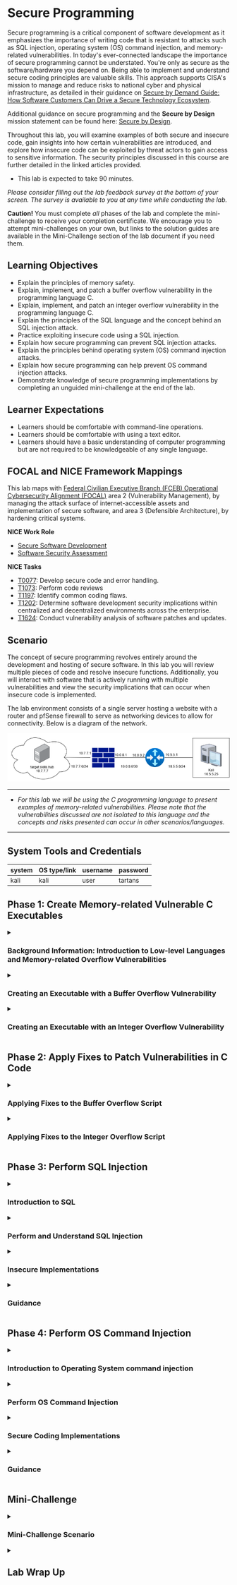 # Secure Programming

Secure programming is a critical component of software development as it emphasizes the importance of writing code that is resistant to attacks such as SQL injection, operating system (OS) command injection, and memory-related vulnerabilities. In today's ever-connected landscape the importance of secure programming cannot be understated. You're only as secure as the software/hardware you depend on. Being able to implement and understand secure coding principles are valuable skills. This approach supports CISA's mission to manage and reduce risks to national cyber and physical infrastructure, as detailed in their guidance on <a href="https://www.cisa.gov/resources-tools/resources/secure-demand-guide" target="_blank">Secure by Demand Guide: How Software Customers Can Drive a Secure Technology Ecosystem</a>.

Additional guidance on secure programming and the **Secure by Design** mission statement can be found here: <a href="https://www.cisa.gov/securebydesign" target="_blank">Secure by Design</a>.

Throughout this lab, you will examine examples of both secure and insecure code, gain insights into how certain vulnerabilities are introduced, and explore how insecure code can be exploited by threat actors to gain access to sensitive information. The security principles discussed in this course are further detailed in the linked articles provided.

- This lab is expected to take 90 minutes.

*Please consider filling out the lab feedback survey at the bottom of your screen. The survey is available to you at any time while conducting the lab.*

**Caution!** You must complete _all_ phases of the lab and complete the mini-challenge to receive your completion certificate. We encourage you to attempt mini-challenges on your own, but links to the solution guides are available in the Mini-Challenge section of the lab document if you need them.

## Learning Objectives

- Explain the principles of memory safety.
- Explain, implement, and patch a buffer overflow vulnerability in the programming language C.
- Explain, implement, and patch an integer overflow vulnerability in the programming language C.
- Explain the principles of the SQL language and the concept behind an SQL injection attack.
- Practice exploiting insecure code using a SQL injection.
- Explain how secure programming can prevent SQL injection attacks.
- Explain the principles behind operating system (OS) command injection attacks.
- Explain how secure programming can help prevent OS command injection attacks.
- Demonstrate knowledge of secure programming implementations by completing an unguided mini-challenge at the end of the lab.

## Learner Expectations

- Learners should be comfortable with command-line operations.
- Learners should be comfortable with using a text editor.
- Learners should have a basic understanding of computer programming but are not required to be knowledgeable of any single language.

## FOCAL and NICE Framework Mappings

This lab maps with <a href="https://www.cisa.gov/resources-tools/resources/federal-civilian-executive-branch-fceb-operational-cybersecurity-alignment-focal-plan" target="_blank">Federal Civilian Executive Branch (FCEB) Operational Cybersecurity Alignment (FOCAL)</a> area 2 (Vulnerability Management), by managing the attack surface of internet-accessible assets and implementation of secure software, and area 3 (Defensible Architecture), by hardening critical systems.

**NICE Work Role**

- <a href="https://niccs.cisa.gov/workforce-development/nice-framework" target="_blank">Secure Software Development</a>
- <a href="https://niccs.cisa.gov/workforce-development/nice-framework" target="_blank">Software Security Assessment</a>

**NICE Tasks**

- <a href="https://niccs.cisa.gov/workforce-development/nice-framework" target="_blank">T0077</a>: Develop secure code and error handling.
- <a href="https://niccs.cisa.gov/workforce-development/nice-framework" target="_blank">T1073</a>: Perform code reviews
- <a href="https://niccs.cisa.gov/workforce-development/nice-framework" target="_blank">T1197</a>: Identify common coding flaws.
- <a href="https://niccs.cisa.gov/workforce-development/nice-framework" target="_blank">T1202</a>: Determine software development security implications within centralized and decentralized environments across the enterprise.
- <a href="https://niccs.cisa.gov/workforce-development/nice-framework" target="_blank">T1624</a>: Conduct vulnerability analysis of software patches and updates.

<!-- cut -->

## Scenario

The concept of secure programming revolves entirely around the development and hosting of secure software. In this lab you will review multiple pieces of code and resolve insecure functions. Additionally, you will interact with software that is actively running with multiple vulnerabilities and view the security implications that can occur when insecure code is implemented.

The lab environment consists of a single server hosting a website with a router and pfSense firewall to serve as networking devices to allow for connectivity. Below is a diagram of the network.

![Secure Programming lab network diagram](./img/networkdiagram.png)

---

- _For this lab we will be using the C programming language to present examples of memory-related vulnerabilities. Please note that the vulnerabilities discussed are not isolated to this language and the concepts and risks presented can occur in other scenarios/languages._</div>

---

## System Tools and Credentials

| system | OS type/link |  username | password |
|--------|---------|-----------|----------|
| kali | kali | user | tartans|


## Phase 1: Create Memory-related Vulnerable C Executables


<details>
<summary>
<h3>Background Information: Introduction to Low-level Languages and Memory-related Overflow Vulnerabilities</h3>
</summary>
<p>

The next few sections will explain the core concepts of programming and the types of memory-related vulnerabilities before beginning the hands-on portion of the lab. You may skip these sections if you are already familiar with low-level programming languages and overflow-type vulnerabilities. The average read time for these sections is 10 minutes or less.

| &#128270; INFORMATION |
|---|

A low-level programming language is a type of programming language that provides `minimal abstraction` from a computer's hardware/architecture. This means that the code is written in a way that is not easily understood when read. This is because the syntax of the language is written in a way that closely resembles assembly or machine code. Commands or functions in low-level languages are structurally similar to the processor's instructions, which helps provide efficient processing. Because of this, some languages offer the ability to control and/or manipulate the underlying computer's hardware and resources during execution.

A key difference between low-level and high-level languages is their innate ability to manage machine memory during execution. Due to how low-level language code is processed and executed, it makes the developer responsible for memory management. This is a major contributing factor to how memory vulnerabilities are created and present in modern-day technologies.

The low-level programming language we will be using is the language of C. It was created in 1972 to support the development of operating systems and embedded systems. Despite it being created over 40 years ago, C is still widely used by developers as it has a rich ecosystem of operators and functions.

Because developers oversee managing an application's memory during execution, memory allocation can be optimized and precise. This also introduces the possibility of "bad code" that mismanages memory and creates vulnerabilities in software.

The two memory-related vulnerabilities covered in this lab are:

1. Buffer Overflow
2. Integer Overflow

<h4>Buffer Overflow Basics</h4>

| &#128270; INFORMATION |
|---|

A buffer overflow vulnerability takes advantage of how a program's buffer allocation is handled during execution to generate unexpected behavior.

In C, the buffer can be expressed as a continuous block of temporary storage for data that is processed by the program or script. During execution, various data types can be put into the buffer for temporary storage before being moved elsewhere.

In most programming languages, you will declare and use variables. Variables can hold a vast array of datatypes including, but not limited to, integers, strings, and lists.

To help explain it, here is a modern-day analogy:

Think of a buffer like a cup and data as water. The cup can hold water, but if you try to pour more water into the cup than it can hold, the water will overflow and spill onto the table. In C, when data "spills" out of a buffer, it can overwrite other important data in memory. 

Often the data that's being written is a variable used in the program and stored in the buffer. When variables are declared in C, they are usually declared with a value that declares its intended size and therefore how much data it should store in the buffer.

For example, the code `char name[10];` would create a variable named `name` with a `string` data type with an allocated size of 10 characters as indicated by the `[10]`. 

If you were to enter a string for the name variable that is greater than 10 characters, without any checks or protections in place, this would cause a buffer overflow due to the program trying to store more data than was allocated when initialized.

We mentioned briefly before that the buffer is a continuous block of data and it stores data during execution. Because of this, when a variable attempts to store more data than it is allocated, the data overflows and is attempted to be stored in the variable/location next to the one it was originally allocated. This is how a buffer overflow is performed.  

The structure of the buffer is unknown to attackers, and so the outcome of a successful buffer overflow attack cannot always be predicted. For example, say the location next to the one being attacked stores a return address and it is overwritten by a buffer overflow. This would cause the program to crash. 

When a buffer overflow occurs, there are a few possible outcomes:

1. A program crash
2. An unexpected behavior
3. A vulnerability that provides a method for exploitation and exposes sensitive data 

The very first Internet distributed malware, the <a href="https://en.wikipedia.org/wiki/Morris_worm" target="_blank">Morris Worm</a>, utilized a buffer overflow vulnerability. Other Common Vulnerabilities and Exposures (CVEs) involving buffer overflows can be viewed <a href="https://www.cve.org/CVERecord/SearchResults?query=buffer+overflow" target="_blank">here</a> and an advisory on buffer overflow attacks can be found <a href="https://www.cisa.gov/resources-tools/resources/secure-design-alert-eliminating-buffer-overflow-vulnerabilities" target="_blank">here</a>.


<h4>Integer Overflow</h4>

| &#128270; INFORMATION |
|---|

Integer overflow vulnerabilities are similar to buffer overflows but are implemented and possible for different reasons. 

When variables are initialized they are also declared with a specific data type, telling the program what type of data to store. Because of C's ability to allow for granular control of data, there are different datatypes that can be leveraged based on the size and type of data being stored. If a developer is trying to be memory-efficient, they would want to use the lowest sized data-type possible for any given scenario and reduce the overall amount of data being processed.

To help elaborate, if you had a program that acted as a calculator and another that acted as a clock, you wouldn’t want to use the same datatypes to store each type of data. A calculator could create an infinite set of small and large numbers, both positive and negative. A digital clock has a finite set of possible time values of maximum known sizes. Even if the current time was stored and calculated as seconds, the maximum size number the clock would need to be able to store is 86,400 for any given day.

So what happens when the value assigned to an integer-based variable surpasses or is outside the available range that is tied to that variable's datatype? That's when an integer overflow occurs.

For example, the code `int value = 10;` would create a variable named `value` with an `int` (integer) data type. An `int` indicates that the variable will be holding a whole number, with the numerical value of `10` being assigned to it. The default `int` datatype has a minimum and maximum value that can be assigned to it, ranging from `-2,147,483,648` to `2,147,483,647`, which corresponds to 2<sup>32</sup> bits in size. 

Let's say we attempt to assign the value `2,147,483,648` to that `int` datatype. Instead of throwing an error, the value will loop around to the opposite end of its range. In this example, if we were to print the value of the variable `value`, it would present the value `-2,147,483,648`.

This is the basis of an integer overflow, and it can produce issues similar to those generated from a buffer overflow. An example of a recent critical vulnerability due to integer overflows can be viewed <a href="https://www.cve.org/CVERecord?id=CVE-2024-8932" target="_blank">here</a>

These are only some of the vulnerabilities that can be present when creating programs, and many exploits have been known to originate from these simple concepts. Whenever creating code, the developer must always be conscientious of how others might try to take advantage of their programs and implement security measures to protect against such attempts.

</p>
</details>


<details>
<summary>
<h3>Creating an Executable with a Buffer Overflow Vulnerability</h3>
</summary>
<p>

1. Open the `kali` system console and login with the username `user` and the password `tartans`. Once logged in, double-click the Firefox icon from the Desktop.

2. (**kali**, **Firefox**) In Firefox, browse to the URL `https://skills.hub`. NOTE: If you see the page stating that the server is starting up, please a wait a minute or two for the site to initialize and refresh the page. 

3. (**kali**, **Firefox**) Once the page has loaded you should see a welcome page. In the navigation bar at the top, you will see a tab labeled `Hosted Files`. Click on it. You will find the files `buffer_overflow.c` and `integer_overflow.c` available for download. Click and download both. 

![Skills Hub Hosted Files](./img/s04-image1.png)

4. (**kali**) Minimize Firefox and open the Terminal by double-clicking the Terminal-Emulator icon from the Desktop.

5. (**kali**, **Terminal**) We will now move the downloaded files to the Desktop and then move to the Desktop directory. This can be done by running the following commands:

```bash 
mv /home/user/Downloads/*.c /home/user/Desktop/ 
```

The lab directions will use the text editor `VS Code`, or Visual Studio Code, to edit the C files. VS Code assists by highlighting potential errors and automation to make writing code easier. However, you are welcome to use any other editor currently available in the environment. 

6. (**kali**) Open VS Code by double-clicking the Visual Studio Code icon from the Desktop.

![VS Code screen](./img/s04-image2.png)

7. (**kali**, **VS Code**) We will be opening the directory `Desktop` in VS Code as that is where the files we will be editing will be located. You can do this by clicking on the `Open Folder` link currently showing on the open page, selecting the Desktop, and clicking `Select`. You could also click on the `File` tab in the taskbar at the top, and then select `Desktop`.

![Open Folder Desktop](./img/s04-image3.png)

*Note: If prompted whether or not to trust the authors of the files, choose `Yes, I trust the authors`*

8. (**kali**, **VS Code**) You should see the two downloaded files will now be present in the box located on the left of VS Code. Click on the file `buffer_overflow.c`.

![buffer_overflow.c - Desktop - VS Code](./img/s04-image4.png)

*Note that the directory structure is visible in the pane on the left, while the specific file being viewed is visible on the right. You can switch between files using the Explorer pane and each file viewed will receive its own tab on the right.*

You will be writing code to complete, compile, and execute this program file. The goal of the program is to prompt the user to enter the password for the user `Admin`. When entered, the program will check if the password entered matches the correct password that is stored. Its response will change depending on that comparison. You can enter each line/section as you go or copy the entire code block provided after step 13.

9.  (**kali**, **VS Code**, **buffer_overflow.c** ) On line 5 where the variable `password` is declared, insert the number 10 into the empty brackets. This will initialize the variable so that its size is allocated to store 10 characters. 
    
```c
char password[10]; 
```

10. (**kali**, **VS Code**, **buffer_overflow.c** ) On line 6 where the variable `correct_password` is declared, we will be writing the string to be stored as the correct password. Enter the string `password` where the empty quotes are(`""`).

```c
char correct_password[] = "password";
```

11.  (**kali**, **VS Code**, **buffer_overflow.c** ) On line 9 we will insert a print statement that will output a string to the user prompting them to enter the password for the user `Admin`.
 
```c
printf("Enter Admin password: ");
```

*Note that the line above should be indented once to line up with the text above it. VS Code may try to be helpful here by adding the closing double quotation mark and parenthesis, saving you a few keystrokes and ensuring you don't forget to add them.

12.  (**kali**, **VS Code**, **buffer_overflow.c** ) On line 10 we will insert a function that when executed will wait for the user to enter data. This will capture the input the user enters as the password and assign it to the variable `password`.

```c
scanf("%s", password);
```

*Note: Add an additional empty line below to separate this line from the line beginning with `if (strcmp`*

On line 12, there is an `if` statement that is being used to compare the values of the variables `password` and `correct_password`. If the user entered the correct matching password, it would execute the code assigning the value of `1` to the variable `is_authenticated`. If they do not match then it continues executing the script while ignoring that code block.

13.   (**kali**, **VS Code**, **buffer_overflow.c** ) on line 16, we will create an if-else statement that will check the value of the variable `is_authenticated`, which means that it is checking if the user entered the correct password or not. It will check the value of `is_authenticated` and if it has the value `0`, meaning authentication failed, it will print the response `Access denied`. If the value of `is_authenticated` is anything other than `0`, implying (but not guaranteeing) `1`, it will print the response `Access granted`. 

*Note that VS Code will again try to be helpful and allow you to autofill the variable name `is_authenticated` based on its previous use. It will also attempt to automatically indent where indentation is expected.*

```c
if (is_authenticated) {
    printf("Access granted!\n");
} else {
    printf("Access denied.\n");
}
```


When completed, your script should match what is shown below:

```c
#include <stdio.h>
#include <string.h>

int main() {
    char password[10];
    char correct_password[] = "password";
    int is_authenticated = 0;

    printf("Enter Admin password: ");
    scanf("%s", password);

    if (strcmp(correct_password,password) == 0) {
        is_authenticated = 1;
    }

    if (is_authenticated) {
        printf("Access granted!\n");
    } else {
        printf("Access denied.\n");
    }

    return 0;
}
```

14.  (**kali**, **VS Code**, **buffer_overflow.c** ) Click `File` from the top menu bar, then click `Save` to save your changes. 

15.  (**kali**, **Terminal** ) Back in the open Terminal, you should still be located in the `Desktop` directory. Next you will compile the C program into an executable file with the name `buffer_vuln`. This can be done with the following bash command:

```bash
gcc -o buffer_vuln buffer_overflow.c
```

| &#128270; INFORMATION |
|---|
|_The gcc (GNU Compiler Collection) tool compiles .c files by transforming the written C code into machine code. This process includes multiple stages, including preprocessing, compilation, assembly, and linking, which ultimately ends with the production of an executable file that can be run on the target system. This process allows programmers to convert source code into a format that the computer's hardware can understand and execute._</div>_ |

If your code has any errors that prevent it from being compiled, the output will point you to the issue and line of the error.

![Output of previous command](./img/s04-image5.png)

On the Desktop, you should now see the file `buffer_vuln`.

![buffer_vuln Desktop icon](./img/s04-image6.png)

16.   (**kali**, **Terminal** ) We will now run the new executable to see how it behaves. Run the executable with the command: 

```bash
./buffer_vuln
```

17.  (**kali**, **Terminal** ) You should see a prompt asking you to enter a password for the user `Admin`, which matches what we wrote into the program. Enter the password `testing`. You should get a response that it failed, which is correct behavior. Re-run the executable and this time enter the correct password, `password`. You should see that it succeeds, which again is correct behavior. 

![Enter Admin Password](./img/s04-image7.png)

Now we'll run it again, but this time with the intention of trying to perform a Buffer Overflow to see how it responds. 

18.  (**kali**, **Terminal** ) Run the executable and when prompted, enter the string: `aaaaaaaaaaaa` (Note that you are entering 12 characters, though the string entered does not matter). Despite this not being the accepted password, you should see that it succeeds, and access is granted.

![Enter Admin Password Access Granted](./img/s04-image8.png)

We mentioned before that C stores data in the buffer and a buffer overflow attempts to write more data than allocated into a variable to write the data into the location next to it.

Let's walk through the problem:

 - In this script, the data input by the user is intended for the variable `password` which has been allocated a maximum size of 10 characters.
 - In the next line, the variable `is_authenticated` is declared and assigned the value 0.
   - The value that is stored in this variable is intended to reference to whether or not the correct password was entered.
   - If the wrong password is entered, the value remains 0.
   - If the correct password is entered, the value is changed to a 1.
 - The `if` statement at line 16 plainly states "If the value is 0, password authentication failed. If it's any other value, the password authentication passes" because, in theory, the value should not change unless the password was correct. 

However, a vulnerability exists due to the functionality used to read the user's input, combined with the fact that there are no safeguards to check whether the input was valid, i.e. a 10-character, maximum-length string.


The function `scanf` can be useful, but it can be less secure than other functions available because it does not check the size of the input against the allocated size of the variable it is writing to by default. This is a bad practice and should be corrected.

Due to how C structures its buffer during execution, it turns out that the variable `is_authenticated` is located next to the variable `password`. When the buffer overflow occurs the excess data that can't be stored in `password` "leaks" and is written into the location of the variable `is_authenticated`. As the script continues its execution, the value of `is_authenticated` is altered. Since the authentication check in the script is only checking if the value of `is_authenticated` is not 0, the authentication check passes. This is just a small example of how insecure code can lead to larger vulnerabilities and risks to the underlying platforms and systems.

To help explain the process occurring above, we will add a print statement at the end of the script to have the program show what is happening to the `is_authenticated` variable. 

19. (**kali**, **VS Code**, **buffer_overflow.c** ) Insert the following print statement **after** the if-else statement, but **before** the return statement.

```c
printf("\nis_authenticated value: %d\n", is_authenticated);
```

The updated script should look like this

```c
#include <stdio.h>
#include <string.h>

int main() {
    char password[10];
    char correct_password[] = "password";
    int is_authenticated = 0;

    printf("Enter Admin password: ");
    scanf("%s", password);

    if (strcmp(correct_password,password) == 0) {
        is_authenticated = 1;
    }

    if (is_authenticated) {
        printf("Access granted!\n");
    } else {
        printf("Access denied.\n");
    }

    printf("\nis_authenticated value: %d\n", is_authenticated);

    return 0;
}
```

20. (**kali**, **Terminal** ) Go back to terminal and run the following command to compile the executable.

```bash
gcc -o buffer_auth_chk buffer_overflow.c
```

21.  (**kali**, **Terminal** ) Now run the new executable

```bash
./buffer_auth_chk
```

When it prompts for the password, use the same format as before: 12 characters but the characters chosen do not matter. 

In the output, you should see the newly created print line and the value that is printed is a larger than expected positive number. This is the outcome of the buffer overflow vulnerability. Why does this value cause the check to pass? This occurs due to how the if statement is performing the check.

The `if` statement at line 16 performs a basic check on the value of the variable `is_authenticated`, but due to how numbers are processed, this if statement can pass on incorrect values. 

An if statements basic functionality is to check a condition and return a Boolean value (True or False). If the condition returns *True*, it executes the associated code block, but if returns *False*, then it skips it. 

In most programming languages, the number `0` is interpretted as the Boolean value `False` with the value `1` read as the Boolean value `True`. This is also valid in C, although the caveat to that is that in C,  **any number other than 0 is read as the Boolean value True**. 

So the if statement is checking for the value of `is_authenticated` and so if the value is 0, the password authentication fails, but if it's any other number, it passes.

1.  (**kali**, **VS Code**, **buffer_overflow.c** ) Comment out the print line you just implemented in the `buffer_overflow.c` as it will not be required moving forward. You can comment it out by putting the characters `//` at the front of the line. It would look like this:

```c
//printf("\nis_authenticated value: %d\n", is_authenticated);
```

We'll return to this code and fix the insecurities in the next phase.

</p>
</details>


<details>
<summary>
<h3>Creating an Executable with an Integer Overflow Vulnerability</h3>
</summary>
<p>

1. (**kali**, **VS Code**) Now we will begin working with the other C script you downloaded. Click on the file `integer_overflow.c` from the Explorer pane on the left side of VS Code.

You will write code to complete, compile, and execute this file. When completed, this script will simulate selling tickets to a concert. The user will enter the number of tickets they want and then it will output the final cost. 


2. (**kali**, **VS Code**, **integer_overflow.c** ) On line 12, we will insert a function that will wait for the user to enter data. This will capture the input the user enters as the number of tickets to purchase and assign it to the variable `num_tickets`. Please insert the following into the code file:

```c
scanf("%d", &num_tickets);
```

3. (**kali**, **VS Code**, **integer_overflow.c** ) On line 14, we will insert a line that will assign the value `1250` to the variable `price_per_ticket` as it is indicated in the print statement. 

```c
price_per_ticket = 1250;
```

*Note: Add an additional empty line below to separate this line from the line below.

4. (**kali**, **VS Code**, **integer_overflow.c** ) On line 16, we will insert a line that will multiply the variable `num_tickets` and `price_per_ticket`, which will calculate the total cost of the purchase and assign the value to the variable `total_cost`. 

```c
total_cost = num_tickets * price_per_ticket;
```

*Note: Add an additional empty line below to separate this line from the line below.

When completed, your script should match what is shown below:

```c
#include <stdio.h>
#include <limits.h>

int main() {
    int num_tickets;
    int price_per_ticket;
    int total_cost;

    printf("Hello, we are selling tickets for the upcoming private concert.\n");
    printf("We currently have tickets available and they are priced at $1250.\n");
    printf("How many would you like to buy? ");
    scanf("%d", &num_tickets);
    
    price_per_ticket = 1250;

    total_cost = num_tickets * price_per_ticket;

    printf("Your total cost today comes out to:\t$%d\n", total_cost);
    return 0;
}
```

5. (**kali**, **VS Code**, **integer_overflow.c** ) Click `File` from the top menu bar, then click `Save` to save your changes.

6. (**kali**, **Terminal** ) Back in the open Terminal, you should still be working in the `Desktop` directory. We will compile the C program using the same method as before, but this time with the name `integer_vuln`. This can be done with the following bash command

```bash
gcc -o integer_vuln integer_overflow.c
```

7. (**kali**, **Terminal** ) You should now see the file `integer_vuln` on the Desktop. Run the executable with the command:

```bash
./integer_vuln
```

8. You should see multiple lines printed explaining tickets are for sale and they are priced at $1250 each. You should be prompted to enter the number of tickets you want to purchase, enter the value `5`. You should get a response that the total comes out to $6250, which is correct.

![Results of running ./integer_vuln](./img/s04-image9.png)

9. Now let's run it again, but with the intention of causing an integer overflow. Run the executable and when prompted, enter the amount `999999999999999` (fifteen 9's).
You should see that the response will state that the total cost is `$-1,858,274,530`. 

![Results of ./integer_vuln after integer overflow](./img/s04-image29.png)

| &#128736; Roll Over Concept |
|---|
|_We discussed before that there are different datatypes available in C, and each datatype can hold a specified amount of data. When the variable is given a value that surpasses the amount it can hold signified by its datatype, the value "rolls over". To better understand, let's go over how a "roll over" could occur to an int data type._|

![C Int Data Type values](./img/s04_c_int_roll_over.png)

The above diagram represents the range of values that a C integer data type can hold. The range goes from the negative value of `-2,147,483,648` to the positive value of `2,147,483,647`. 

Now, say we created the variable `counter` as an int data type and assigned it the max positive int value `2147483647`. The "roll over" would occur if we tried to add to the variable `counter` as it would be trying to assign a value to the variable that is higher than the int data type can hold. So if we were to add 1 and print the `counter` variables value, the output would print the value `-2147483648`. 

Here is the C code if you would like to test it yourself.

```c
#include <stdio.h>
#include <limits.h>

int main() {
    int counter = 2147483647;
    printf("Counter Value: %d\n",counter);
    counter += 1;
    printf("New Counter Value: %d\n",counter);

    return 0;
}
```

   1. Save the code to a file named: `int-roll-over.c`, 
   2. Compile with the bash command: `gcc -o int_roll_over int-roll-over.c`
   3. Run the newly created executable with the bash command: `./int_roll_over`

The above example showed how the 'roll over' concept works on the int data type, but a roll over can occur to any integer data type because they each have their own range. <a href="https://www.gnu.org/software/gnu-c-manual/gnu-c-manual.html#Data-Types" target="_blank">Here is the official C documentation</a> that lists the range of values for all C integer data types.


In the script we just ran, we declared the variables `num_tickets`, `price_per_ticket`, and `total_cost` as type `int`. The minimum and maximum value an int can hold ranges from `-2,147,483,648` to `2,147,483,647`. Because of this, when we entered a number outside of the accepted range it rolled over. The value that was assigned to `num_tickets` was about -1,530,494,977 after rolling over several times (over 116,000 times to be exact). That value then manipulated what the final cost would be, resulting in yet another negative number due to it also rolling numerous times. 

This is a basic example of how an integer overflow vulnerability can be leveraged to create a response that was not intended. 

Once again, we'll return to this code and fix the insecurities in the next phase.

#### Grading Check

(**kali**, **Firefox**) To check your work, browse to the grading page at `https://skills.hub/lab/tasks` or `(https://10.5.5.5/lab/tasks)`. Click the `Submit/Re-Grade Tasks` button to trigger the grading checks. Refresh the results after a few moments to see your results.

These two checks will verify that you were able to successfully complete the C programs and compile them with the vulnerabilities present.

![Grading page tasks](./img/s04-image14.png)

Grading Check 1: Finish, compile, and execute a C program that has a buffer overflow vulnerability present. (C executable should be named 'buffer_vuln' and in the directory '/home/user/Desktop')
 - Additional code was inserted correctly to finish script.
 - Script was compiled and written as "buffer_vuln" and is present on the Desktop.

Grading Check 2: Finish, compile, and execute a C program that has an integer overflow vulnerability present. (C executable should be named 'integer_vuln' and in the directory '/home/user/Desktop')
 - Provided code was inserted correctly to finish script.
 - Script was compiled and written as "integer_vuln" and is present on the Desktop.

`Copy the token or flag strings to the corresponding question submission field to receive credit.`

`You should complete all phase 1 tasks before moving on to phase 2.`

</p>
</details>


## Phase 2: Apply Fixes to Patch Vulnerabilities in C Code

<details>
<summary>
<h3>Applying Fixes to the Buffer Overflow Script</h3>
</summary>
<p>

1. (**kali**, **VS Code**) With VS Code still open, re-open the file buffer_overflow.c.
   
2. (**kali**, **VS Code**, **buffer_overflow.c** ) On line 10 where the `scanf` function is, we will replace it with the line below. This will change the functionality so that instead of reading all data entered, it will read up to the max amount of data that was allocated to the password variable.

```c
fgets(password, sizeof(password), stdin);
```

3. (**kali**, **VS Code**, **buffer_overflow.c** ) On line 11, we will add the following line that will remove the ending newline character. This is added because the `fgets` function adds a newline character (`\n`) to the end of the data read in. Additionally our `correct_password` doesn't end with a newline character, so we will need to remove it to ensure a correct comparison is performed.

```c
password[strcspn(password, "\n")] = 0;
```

When completed, your code should look like this:

```c
#include <stdio.h>
#include <string.h>

int main() {
    char password[10];
    char correct_password[] = "password";
    int is_authenticated = 0;

    printf("Enter Admin password: ");
    fgets(password, sizeof(password), stdin);
    password[strcspn(password, "\n")] = 0;

    if (strcmp(correct_password,password) == 0) {
        is_authenticated = 1;
    }

    if (is_authenticated) {
        printf("Access granted!\n");
    } else {
        printf("Access denied.\n");
    }
    
    //printf("\nis_authenticated value: %d\n", is_authenticated);

    return 0;
}
```

3. (**kali**, **VS Code**, **buffer_overflow.c** ) Save the updates to your file as before.

4. (**kali**, **Terminal** ) Back in the open Terminal, you should still be working in the `Desktop` directory. Re-compile the C program but change the output file name to `buffer_patched`. This can be done with the following bash command:

```bash
gcc -o buffer_patched buffer_overflow.c
```

5. (**kali**, **Terminal** ) You should now see the file `buffer_patched`. We will now run it to see how it acts. Run the executable with the command:

```bash
./buffer_patched
```

6. (**kali**, **Terminal** ) You can test the program with the correct and incorrect passwords to see that the basic functionality has not changed. Next, try to enter the same value that we used previously to create the buffer overflow, `aaaaaaaaaaaa`.

![Result of running command with correct and incorrect password](./img/s04-image11.png)

You should see the response is now `Access denied`. 

If you would like to test the new code and view the value of `is_authenticated`. Follow these steps: 
   1.  Uncomment the last print line in `buffer_overflow.c`
   2. Compile using the bash command: `gcc -o buffer_auth_check buffer_overflow.c`
   3. Run executable with the bash command: `./buffer_auth_check`

</p>
</details>

<details>
<summary>
<h3>Applying Fixes to the Integer Overflow Script</h3>
</summary>
<p>

1. (**kali**, **VS Code**) With VS Code still open, re-open the file integer_overflow.c.

2. (**kali**, **VS Code**, **integer_overflow.c** ) On line 16, we will be inserting an `if` statement that does some calculations to check if the number entered is a valid number that can be assigned to an int datatype.

```c
if (price_per_ticket > INT_MAX / num_tickets) {
    int maxTickets = INT_MAX / price_per_ticket;
    printf("Too many tickets entered. Max number of tickets that can be bought at once is %d",maxTickets-1);
    return 0;
}
```

Your script should look like this

```c
#include <stdio.h>
#include <limits.h>

int main() {
    int num_tickets;
    int price_per_ticket;
    int total_cost;

    printf("Hello!\nWe are selling tickets for the upcoming private concert.\n");
    printf("Tickets are currently priced at $1000000 a ticket.\n\n");
    printf("How many would you like to buy?\n");
    scanf("%d", &num_tickets);

    price_per_ticket = 1250;

    if (price_per_ticket > INT_MAX / num_tickets) {
        int maxTickets = INT_MAX / price_per_ticket;
        printf("Too many tickets entered. Max number of tickets that can be bought at once is %d",maxTickets-1);
        return 0;
    }
    total_cost = num_tickets * price_per_ticket;
    
    printf("\nYour total cost today comes out to:\t$%u\n", total_cost);
    return 0;
}
```

The variable `INT_MAX` is a constant that is available in C and holds the max value that an int datatype can hold. In the `if` statement's condition, we are checking if the price per ticket is greater than the value returned by dividing INT_MAX by the entered number of tickets. By doing this, we are effectively doing the opposite of calculating the total. 

If the result of that division is a number greater than 1250, then that means the result of multiplying the entered tickets by the price would create an integer overflow. 

The code within the `if` statement will then calculate the max number of tickets a user can purchase and still have the total cost be a valid int value. From there, it will print a statement to the user stating that too many tickets were entered and tell them the max number of tickets that can be purchased. Afterwards, it will exit.

3. (**kali**, **VS Code**, **integer_overflow.c** ) Save the updates to your file as before.

4. (**kali**, **Terminal**) Re-compile the C program, but output it with the name `integer_patched`. This can be done with the following bash command:

```bash
gcc -o integer_patched integer_overflow.c
```

5. (**kali**, **Terminal**) `integer_patched` will now be present on the Desktop. Run the executable with the command: 

```bash
./integer_patched
```

6. (**kali**, **Terminal**) You can test it with different values and see that the basic functionality has not changed. Try to enter the same value we entered previously to trigger the integer overflow, `999999999999999`.

![Result of running ./integer_patched](./img/s04-image12.png)

You should see that it now responds with the new response stating that too many tickets have been entered and states the maximum number of tickets that can be purchased. The safeguards we implemented now help in preventing an integer overflow vulnerability.


#### Grading Check

(**kali**, **Firefox**) To check your work, browse to the grading page at `https://skills.hub/lab/tasks` or `(https://10.5.5.5/lab/tasks)`. Click the `Submit/Re-Grade Tasks` button to trigger the grading checks. Refresh the results after a few moments to see your results.

These two checks will verify that you were able to successfully edit the C programs and compile them with the vulnerabilities patched.

![Grading checks](./img/s04-image13.png)

Grading Check 3: Finish, compile, and execute a C program so that the buffer overflow vulnerabilities are patched. (C executable should be named 'buffer_patched' and in the directory '/home/user/Desktop')
 - Provided code was inserted correctly to fix the script.
 - Script was compiled and written as "buffer_patched" and is present on the Desktop.

Grading Check 4: Finish, compile, and execute a C program so that the integer overflow vulnerabilities are patched. (C executable should be named 'integer_patched' and in the directory '/home/user/Desktop')
 - Provided code was inserted correctly to fix the script.
 - Script was compiled and written as "integer_patched" and is present on the Desktop.

`Copy the token or flag strings to the corresponding question submission field to receive credit.`

`You should complete all phase 2 tasks before moving on to phase 3.`

</p>
</details>

## Phase 3: Perform SQL Injection

<details>
<summary>
<h3>Introduction to SQL</h3>
</summary>
<p>

| &#128270; INFORMATION |
|---|

SQL stands for Standard Query Language, and it was created to interact with databases. Databases are a collection of data that is often organized systematically using tables, where SQL acts as an interpreter to send commands and perform the associated actions to the database. SQL is used in nearly any and every industry as it provides a unique and critical functionality that is needed in most environments.

Some real-world examples of SQL-enabled database usage might be storing patient records or in E-commerce sites to maintain inventories. Several websites use some form of SQL database to store their data. It is a vital functionality that supports the operation of many organizations.

Some of the basic actions that can be performed using SQL are:
- Adding data
- Retrieving data
- Updating data
- Removing data
- Creating new structures or formats of data

Databases can be configured to store data with different formats or schemas, and they can be tailored to provide information in the way that is the most beneficial. Databases are structured into tables. Each table in a database is often labeled or named specifically to indicate what kind of information it contains. Additionally, each table is configured with columns and rows where a row represents a singular record, and the columns represent the specific datatypes and attributes.

For example:

When creating a database for a grocery store, if we wanted to store information about items sold we could then create a table named `Bakery` in that database. In that table, we will store information about all items sold in the bakery. Each row in the table would represent a record that contains the relevant information about an item being sold in the bakery. Perhaps there are records for `bread`, `bagel`, or `doughnuts`. Each column in our table would then represent a specific attribute. Each record has their own value for these attributes, such as `price` or `quantity`, and a tag noting whether the item is running low as `restock`.

If anyone wants to view information about items being sold in the bakery, they can reference this specific table in the database to gather the information they need. Below is a visual representation of what the table would look like:

<h5><u>Bakery</u></h5>

|item|price|quantity|restock|
|---|---|---|---|
|**bread**|3.99|20|no|
|**bagels**|5.99|35|no|
|**doughnuts**|.99|6|yes|


<h4>Querying the Database</h4>

When users want to interact with their data, they can craft SQL queries to be extremely precise and return all records from the database that matches their query.

SQL queries use a combination of SQL keywords to make distinctions about what data to retrieve, add, or remove. Below is the basic query structure where the words  surrounded with a `**` indicate the details specific to the database/table.

```sql
SELECT **column-name** FROM **table** WHERE **condition**;
```

This structure allows for the user to craft queries against the entire table and return only the results that match the parameters supplied. It is possible to return entire rows or specific values that are present in either rows or columns. 

For example, let's say we wanted to query our Bakery table and retrieve all records where the price is more than 3 dollars. We could achieve that with this query:

```SQL
SELECT * FROM Bakery WHERE price>3;
```

Which would return the records for both `bread` and `bagels`.

Additionally, if we wanted to get only the names of products that we need to restock, we could use the following query:

```SQL
SELECT item FROM Bakery WHERE need-restock=true;
```

Once executed, this would only return the item `doughnuts`.

SQL can group, order, and join data tables together to create more complex data returns. For more information on SQL queries, check out this <a href="https://gist.github.com/bradtraversy/c831baaad44343cc945e76c2e30927b3" target="_blank">GitHub Cheat Sheet</a>

<h4>SQL Injection Vulnerabilities</h4>

Because of its popularity and the type of data it can access, threat actors often search for SQL injection vulnerabilities within websites. When exploited, attackers can sometimes retrieve sensitive data that is private and not intended to be accessible. 

For example:

Banks allow users to sign up for accounts and their services. When users sign up, they provide personal information such as their full name, date of birth, social security number, address, etc. Additionally, they will enter unique credentials that will be used as their username and password. This information is stored in a database somewhere and is linked to that specific user's account.
SQL is often used for authentication purposes to check credentials passed during login and provide a response that will determine the login attempt’s success..
If an attacker was able to manipulate the SQL query occurring in the background to alter the response from the website's database, they could cause unintended effects.

SQL injection vulnerabilities are birthed from insecure code and poor website design. SQL injection is still listed as part of the <a href="https://owasp.org/www-project-top-ten/" target="_blank">OWASP Top Ten</a>. The best methods to prevent SQL injection attacks are to validate and sanitize user inputs to remove or reject special characters that might invoke specific SQL commands, and by using prepared statements that eliminate a user's ability to manipulate the queries being made.

</p>
</details>


<details>
<summary>
<h3>Perform and Understand SQL Injection</h3>
</summary>
<p>

During this section you will be interacting with a website that presents information about a fictional company. You will be analyzing the website to gather information to perform a SQL injection to retrieve sensitive information that should not be accessible.

1. (**kali**, **Firefox**) In a new Firefox tab browse to the URL `http://target.skills.hub`. You should be greeted with a home screen that has some information regarding the pages available.

![Lab Home Page](./img/s04-image15.png)

2. (**kali**, **Firefox**, **target.skills.hub**) Click on the `Lab Home` tab at the top and it will bring you to the home page for the tasks you will perform during this phase. Here you can read about the fictional company by reviewing the two available links. 

3. (**kali**, **Firefox**, **target.skills.hub**) Click on the `Employee Directory` tab at the top of the page.

![Employee Directory](./img/s04-image16.png)

4. (**kali**, **Firefox**, **target.skills.hub/lab/search**) On the page you should see a search bar and message stating you can search for agents that work at the company. 

SQL injections generally require some form of input from the user that will be used to query the database. This search bar is no exception.

5. (**kali**, **Firefox**, **target.skills.hub/lab/search**) To start, click 'Search' without entering anything into the text box. 

You should see that an empty search returns all agents and their information. Under the hood, this request auto-populates an asterisk (`*`) into the search bar. Using an asterisk in a SQL query returns all information for each record.

6. (**kali**, **Firefox**, **target.skills.hub/lab/search**) Right-click on the page, and select `view page source` from the dropdown. 

![Right click View Page Source](./img/s04-image17.png)

Viewing the page source shows the code that is being used in the current page. In some cases, this code can contain information regarding the website and offer insight into its functionality.

7. (**kali**, **Firefox**, **target.skills.hub/lab/search**) Find the HTML comment 
(\<\!-- -->) on or around line 58. Within it there is a message stating that the database being used on this page is a SQLite3 database. You may now close this tab of the browser and return to the Employee Directory tab.

There are different types of SQL databases that can be used. While their main functionality is similar, they can each provide their own unique structure for different purposes. 

8. (**kali**, **Firefox**, **target.skills.hub/lab/search**) Run another search, but this time search for agents who focus on education. Enter the string `Education` in the search bar and click "Search". You should now see results where the Business Type is listed as "Education".

Like we mentioned, the ability behind performing a SQL injection attack is that the input being entered by a user is getting passed directly to a SQL query. You could assume that the query being executed after searching is similar to the following:

```sql
SELECT * FROM **table** WHERE **columns** LIKE **%search_string%**
```

`LIKE` is a keyword used in SQL to attempt to query a column value and search for a substring within that value. When performing this type of query, the character `%` acts as a wildcard (similar to `*` in the bash terminal).

> **FOR EXAMPLE:**<br>
> Say we wanted to query a table labeled `Users` and find all users that use a `gmail.com` account, we could do that running the following query:
> ```sql
> SELECT * FROM Users WHERE email LIKE '%@gmail.com';
> ```
> The `%` acts as a wildcard because it does not matter what their email name is prior to the `@` sign, we only want records where the email ends with `@gmail.com`.


1. (**kali**, **Firefox**, **target.skills.hub/lab/search**) Insert the following string to attempt a simple SQL injection attack. This string is the de facto test for whether a field is vulnerable to SQL injection. The entry presents an OR statement to the SQL statement and since 1=1 is always TRUE, the entire statement will be evaluated as TRUE, returning whatever information might be requested. If the site is running proper SQL input validation or prepared statements, this entry would produce no response.

```sql
*' or 1=1 --'
```

You should get a response that an exception has occurred. The response also states that it was unable to process the query.

![Exception occurred during search](./img/s04-image18.png)

This is an indicator that the search bar is vulnerable, because if it was correctly validating the input, it would state that there were no results. Instead we were able to manipulate the query and cause it to fail.

To perform any action on a table, you must know the table name as well as its column attributes you want to query. First, figure out the layout of the database, its tables, and the attributes that make up the table.

We've found that the implemented database is SQLite3, and SQLite3 has a built-in table labeled `sqlite_master` that stores information about all the tables present in the database as well as their attributes. 

10. (**kali**, **Firefox**, **target.skills.hub/lab/search**) Perform a search using the following string:

```sql
* from sqlite_master where type='table'--'  
```

![Search using SQL string](./img/s04-image19.png)

You should see in the output that there are two tables present in the database being referenced: `Employees` and `EmployeePrivateData`. The `Employees` table holds all the information for each agent that is presented through the search bar, and the `EmployeePrivateData` holds sensitive information about each agent that is not publicly available. That will be the target.
 
11. (**kali**, **Firefox**, **target.skills.hub/lab/search**) Now that we know the structure of the database, we can craft a SQL injection to retrieve data from the `EmployeePrivateData` table. Perform a search using the following string:

```sql
* from EmployeePrivateData union select id,firstname,lastname,address,price from Employees--'
```

![Result of SQL search string](./img/s04-image20.png)

Now you have access to the private information of every agent who works for this company.

This is just a basic example of how insecure code can potentially allow sensitive information to become accessible and put private information at risk of exposure and malicious use.

</p>
</details>

<details>
<summary>
<h3>Insecure Implementations</h3>
</summary>
<p>

| &#128270; INFORMATION |
|---|

SQL injection vulnerabilities are not isolated to a singular programming language. They can be present in any language that is used to access and manipulate a database using SQL.

The website where we performed the attack does not perform any type of input validation.

Instead, it was inserting the user's search string entry directly into the SQL query, which allowed us to perform enumeration of the database structure and recover sensitive data.

Here is an example implementation that was written in the language C# that creates an unintentional SQL injection vulnerability.

```c#
string query = "select * from \"User\" where \"FirstName\" = '" + model.Search + "' or \"LastName\" = '" + model.Search + "'";
using (NpgsqlCommand cmd = new NpgsqlCommand(query))
{
    cmd.Connection = con;
    con.Open(); 

    using (NpgsqlDataReader dr = cmd.ExecuteReader())
    {
        while (dr.Read())
        {
            users.Add(new User
            {
                Id = dr["Id"].ToString(),
                Username = dr["Username"].ToString(),
                Password = dr["Password"].ToString(),
                FirstName = dr["FirstName"].ToString(),
                LastName = dr["LastName"].ToString(),
                Email = dr["Email"].ToString(),
                RoleId = Convert.ToInt32(dr["RoleId"])
            });
        }
    }
}
```

You don't need to fully understand the code, but if you look at the first line with `string query`, you can see that it is creating the query and concatenating the strings entered from the search indicated by the variable `model.Search`.


Another example can be viewed here, where a PHP script is vulnerable to SQL injection.

```php
<?php
$offset = $_GET['offset']; // beware, no input validation!
$query  = "SELECT id, name FROM products ORDER BY name LIMIT 20 OFFSET $offset;";
$result = pg_query($conn, $query);
?>
```

Look at the variable `$query`. It is being assigned a string that contains the query to be run, and it is being directly concatenated with user input without first being validated. 

</p>
</details>


<details>
<summary>
<h3>Guidance</h3>
</summary>
<p>

| &#128270; INFORMATION |
|---|

To mitigate the chances of implementing a SQL injection vulnerability, the developer should attempt to follow the "Secure by Design" approach and follow the concepts discussed <a href="https://www.cisa.gov/sites/default/files/2024-03/SbD%20Alert%20-%20Eliminating%20SQL%20Injection%20Vulnerabilities%20in%20Software_508c.pdf" target="_blank">here</a>.

Developers should use parameterized queries with prepared statements to separate SQL code from user-supplied data to prevent this class of vulnerability. This separation ensures the system treats user input as data and not executable code, thereby eliminating the risk of malicious user input being interpreted as a SQL statement

Below is an example piece of Python code that utilizes parameterized code to prevent SQL injections:

```python
import sqlite3

def execute_sql_query(user_input):
    # Use parameterized query to prevent SQL injection
    query = "SELECT * FROM users WHERE username = ?"
    connection = sqlite3.connect("database.db")
    cursor = connection.cursor()
    cursor.execute(query, (user_input,))
    result = cursor.fetchall()
    connection.close()

    return result
```

#### Grading Check

(**kali**, **Firefox**) To check your work, browse to the grading page at `https://skills.hub/lab/tasks` or `(https://10.5.5.5/lab/tasks)`. Click the `Submit/Re-Grade Tasks` button to trigger the grading check. Refresh the results after a few moments to see your results.

This check will verify that you were able to successfully trigger a SQL injection on the vulnerable page present on the website.

![Grading Check](./img/s04-image21.png)

Grading Check 5: Successfully perform SQL injection on the Employee Directory 'search' page to retrieve sensitive data.
 - Analyze web page to gather information to help generate SQL injection.
 - Retrieve sensitive information with a successful SQL injection


`Copy the token or flag strings to the corresponding question submission field to receive credit.`

`You should complete all phase 3 tasks before moving on to phase 4.`

</p>
</details>

## Phase 4: Perform OS Command Injection

<details>
<summary>
<h3>Introduction to Operating System command injection</h3>
</summary>
<p>

Operating System command injection, or OS command injection, is exactly what it sounds like. It is when there is a vulnerability on a website or other software that allows a user to enter data, bypass the expected behavior, and execute commands directly on the underlying host- operating system.

The cause of OS command injection vulnerabilities is like SQL injection where user input is not validated or sanitized. The input is directly concatenated with a pre-determined command string and is executed on the underlying host.

This vulnerability is not platform or OS- specific. This type of vulnerability provides attackers with endless opportunities to perform all kinds of malicious acts such as backdoors, installing malware, or just retrieving sensitive information.

</p>
</details>

<details>
<summary>
<h3>Perform OS Command Injection</h3>
</summary>
<p>

During this section, you will be interacting with a website that presents information about a fictional company. You will be analyzing the website to gather information to perform an OS command injection to retrieve sensitive information that should not be accessible.

1. (**kali**, **Firefox**, **target.skills.hub**) Return to the target website and click on the `Lab Home` tab, and then click on the `About Us` tab.

![About Us](./img/s04-image22.png)

You should see some background information about the company, as well as a side panel that has other tabs. 

2. (**kali**, **Firefox**, **target.skills.hub**) Click on the `Benefits` tab.

3. (**kali**, **Firefox**, **target.skills.hub**) You should see now that the page is presenting information regarding benefits. Feel free to check out the last page `Contact Us`.

In the website URL, you should see that the parameter `filename` is being passed and points to a text file named "contact_us.txt". You should also see the value assigned to it changes if you navigate to the various About Us pages.

The site may be vulnerable to an OS command injection if the filename is being fed directly into a command through the browser request. 

4. (**kali**, **Firefox**, **target.skills.hub**) Let's attempt to concatenate some commands after the filename to see if they'll execute. Enter the following into the URL

```
http://target.skills.hub/lab/info/about-us?filename=background.txt;ver;cmd /c ver;
```

The commands `ver` and `cmd /c ver` are Windows commands that would return information about the underlying operating system. Since there was no output, it's safe to assume the hosting server is not running Windows.

5. (**kali**, **Firefox**, **target.skills.hub**) Try to pass a Linux-based command. Enter the following into the URL:

```
http://target.skills.hub/lab/info/about-us?filename=background.txt;uname -a;
```

Scroll down to the very bottom of the page and you should see the following:

![New output at bottom of page](./img/s04-image23.png)

At the bottom of the page new output is printed, and it states some information about the underlying host. Now we just need to continue crafting our commands to retrieve more information from this type of operating system.

6. (**kali**, **Firefox**, **target.skills.hub**) Enter the following URL to get a list of files present in the directory where the commands are executing.

```
http://target.skills.hub/lab/info/about-us?filename=background.txt;ls -l;
```

You should see there are a handful of files, but the target is the directory `creds`. 

![Directory creds](./img/s04-image24.png)

7. (**kali**, **Firefox**, **target.skills.hub**) Enter the following URL to get a list of files present in the creds directory:

```
http://target.skills.hub/lab/info/about-us?filename=background.txt;ls -l creds/;
```

You should see there is only one file present, `firewall.json`.

![firewall.json](./img/s04-image25.png)

8. (**kali**, **Firefox**, **target.skills.hub**) Enter the following URL to get contents of the firewall.json file:

```
http://target.skills.hub/lab/info/about-us?filename=background.txt;cat creds/firewall.json;
```

You should see the credentials are now leaked to a fictional firewall.

![Leaked credentials](./img/s04-image26.png)

</p>
</details>

<details>
<summary>
<h3>Secure Coding Implementations</h3>
</summary>
<p>

| &#128270; INFORMATION |
|---|

Because OS command injection vulnerabilities are similar in nature as SQL injections, they can be present in a variety of programming languages.

On the website we just attacked, the website was only attempting to pull data from a file to present on the webpage. But we were able to take advantage of it due to there being no validation checks or safety precautions in place.

Here is an example implementation written in PHP that attempts to perform a simple ping to a remote host, but because there are no checks in place, commands can easily be passed to be executed on the underlying host.


```php
<?PHP 
  $address = $_GET["address"];
  $output = shell_exec("ping -n 3 $address");
  echo "<pre>$output</pre>";
?>
```

Below is an example version of the above code, but with safeguards in place:

```php
<?PHP 
  $address = $_GET["address"];
  $sanitized_address = escapeshellarg($address);
  $output = shell_exec("ping -n 3 $sanitized_address");
  echo "<pre>$output</pre>";
?>
```

Another example can be shown in Python. The below code shows that user input is being passed to a function and is utilizing the library `subprocess` which passes commands to the underlying host. The user input is directly concatenated to the `ping` command. The input is intended to be a remote host, but because there are no checks in place, additional commands could easily be added to exploit this.

```python
def execute_command(user_input):
    # Construct and execute the command using safe subprocess calls
    command = "ping " + user_input
    result = subprocess.run(command, capture_output=True, text=True, shell=True)

    return result.stdout
```

A simple way to mitigate this vulnerability would be to create a function that checks the user input and determines if it's safe or not (for example, checking for special characters, quotes, etc.). Below is an example version of the above code but with safeguards in place.

```python
def execute_command(user_input):
    # Validate and sanitize user input
    if not is_valid_input(user_input):
        return "Invalid input"

    # Construct and execute the command using safe subprocess calls
    command = "ping " + shlex.quote(user_input)
    result = subprocess.run(command, capture_output=True, text=True, shell=True)

    return result.stdout
```
</p>
</details>

<details>
<summary>
<h3>Guidance</h3>
</summary>
<p>

| &#128270; INFORMATION |
|---|

To mitigate the chances of implementing an OS command injection vulnerability, the developer should attempt to follow the "Secure by Design" approach and follow the concepts discussed <a href="https://www.cisa.gov/resources-tools/resources/secure-design-alert-eliminating-os-command-injection-vulnerabilities" target="_blank">here</a>.


#### Grading Check

(**kali**, **Firefox**) To check your work, browse to the grading page at `https://skills.hub/lab/tasks` or `(https://10.5.5.5/lab/tasks)`. Click the `Submit/Re-Grade Tasks` button to trigger the grading check. Refresh the results after a few moments to see your results.

This check will verify that you were able to successfully trigger a SQL injection on the vulnerable page present on the website.

![Grading Check](./img/s04-image27.png)

Grading Check 6: Successfully perform OS command injection on the 'About Us' page to retrieve sensitive data.
 - Analyze web page to gather information to help generate OS command injection.
 - Retrieve sensitive information with a successful OS command injection


`Copy the token or flag strings to the corresponding question submission field to receive credit.`

`You should complete all phase 4 tasks before moving on to the mini-challenge.`

</p>
</details>

## Mini-Challenge

<details>
<summary>
<h3>Mini-Challenge Scenario</h3>
</summary>
<p>

Your objective is to finalize two C scripts to ensure they are vulnerable to buffer or integer overflows. Additionally you will need to perform a SQL injection to successfully login to a specific user’s account and perform an OS command injection to make files from the host running the website available for download.

*A solution guide link is available following the grading section, should you need it.*

### Mini-challenge Objectives

There are additional files that will be available for download once you complete the lab. Browse to `https://skills.hub` and go to the `Hosted Files` page. You should see there is a new folder named `challenge` that contains various files. Download all files inside this `challenge` folder and the contained `mini files` folder, as they all pertain to the first two objectives of the challenge.

You should have 8 files in total: buffer_overflow_partial.c, buffer_code1.c, buffer_code2.c, buffer_code3.c, int_overflow_partial.c, int_code1.c, int_code3.c, and int_code3.c.

Remember to copy these files to the Desktop or your preferred location.

Draw on your previous experience in the lab and apply the same concepts to the mini-challenge objectives to accomplish the following tasks:

1. Finish the `buffer_overflow_partial.c` script by implementing the correct missing code blocks to ensure a buffer overflow vulnerability is not present.
   - The missing C code to be inserted can be found in one of the three `buffer_code` C files provided. Identify which file contains the proper code and then copy these pieces of code to the prescribed location of `buffer_overflow_partial.c`.
2. Finish the `int_overflow_partial.c` script by implementing the correct missing code to ensure an integer overflow vulnerability is not present.
   - The missing C code to be inserted can be found in one of the three `int_code` C files provided. Identify which file contains the proper code and then copy these pieces of code to the prescribed location of `int_overflow_partial.c`.
3. Perform a SQL injection to successfully login to the user `blue_sky_92` on `http://target.skills.hub/mini-challenge/login/` (*It's easier than you might think*)
4. *After* performing SQL injection to login, perform OS command injection to make the underlying host's `/etc/passwd` and `/etc/shadow` files available for download on `http://target.skills.hub/mini-challenge/files/`

If you wish to learn more about C syntax and functionality to help with these tasks, below are some links to some documentation.
- [C Language Manual](https://www.gnu.org/software/c-intro-and-ref/manual/html_node/index.html)
- [C Documentation](https://devdocs.io/c/)

*Note that you can use the "Open to the Side" option in VS Code to view two files at the same time for easier copy/pasting.*

#### Mini-Challenge Grading Check

(**kali**, **Firefox**) To check your work, browse to the grading page at `https://skills.hub/lab/tasks` or `(https://10.5.5.5/lab/tasks)`. Click the `Submit/Re-Grade Tasks` button to trigger the grading checks. Refresh the results after a few moments to see your results.

![Grading check results](./img/s04-image28.png)

Grading Check 7: Successfully implemented correct code to ensure C program does not have buffer overflow vulnerability present. (C executable should be named 'mini_challenge_buffer' and in the directory '/home/user/Desktop')
 - Executable is named `mini_challenge_buffer` and is present on Desktop.
 - Executable runs and is not vulnerable to buffer overflow.

Grading Check 8: Successfully implemented correct code to ensure C program does not have integer overflow vulnerability present. (C executable should be named 'mini_challenge_integer' and in the directory '/home/user/Desktop')
 - Executable is named `mini_challenge_integer` and is present on Desktop.
 - Executable runs and is not vulnerable to integer overflow.


Grading Check 9: Successfully perform SQL injection on login form to access blue_sky_92 account.
 - Successfully logged in to the account.

Grading Check 10: Successfully perform OS command injection to make the files '/etc/passwd' and '/etc/shadow' available for download.
 - Files with correct matching names are available for download.
 - Each files contents are correct and match what is present on the host.

`Copy the token or flag strings to the corresponding question submission field to receive credit.`

*Please attempt the mini-challenge as best you can, but if you get stuck you can reference the solution guide using the link below*

</p>
</details>


<details>
<summary>
<h2>Lab Wrap Up</h2>
</summary>
<p>

### Conclusion

By completing this lab, you have become more familiar with secure programming and understand the importance of its implementation to help prevent software exploitation.
To recap:
 - You wrote and compiled C programs that were vulnerable to both buffer overflow and integer overflow.
 - You updated and compiled C programs to patch the buffer overflow and integer overflow vulnerabilities.
 - You performed a SQL injection to manipulate a website’s response.
 - You performed an OS command injection to access data present on the underlying host.

Skills exercised:
 - S0097: Skill in applying security controls.
 - S0172: Skill in applying secure coding techniques.
 - S0543: Skill in scanning for vulnerabilities
 - S0544: Skill in recognizing vulnerabilities.
 - S0619: Skill in auditing technical systems.
 - S0656: Skill in assessing application vulnerabilities.
 - S0686: Skill in performing risk assessments.

Preventing unwanted access to internal databases and blocking malicious execution of commands helps protect users, their systems, and the network. There will always be threat actors attempting to perform malicious attacks, but following the principles of Secure by Design and implementing Secure Code can help prevent attacks from succeeding and protect you, your users, and those who use your software.


### References
 - <a href="https://www.cisa.gov/resources-tools/resources/secure-demand-guide" target="_blank">Secure by Demand Guide: How Software Customers Can Drive a Secure - Technology Ecosystem</a>
 - <a href="https://www.cisa.gov/securebydesign" target="_blank">Secure by Design</a>
 - <a href="https://www.cisa.gov/resources-tools/resources/federal-civilian-executive-branch-fceb-operational-cybersecurity-alignment-focal-plan" target="_blank">Federal Civilian Executive Branch (FCEB) Operational Cybersecurity Alignment (FOCAL)</a>
 - <a href="https://niccs.cisa.gov/workforce-development/nice-framework" target="_blank">NICE Framework</a>
 - <a href="https://en.wikipedia.org/wiki/Morris_worm" target="_blank">Morris Worm</a>
 - <a href="https://www.cve.org/CVERecord/SearchResults?query=buffer+overflow" target="_blank">Buffer Overflow CVEs</a>
 - <a href="https://www.cisa.gov/resources-tools/resources/secure-design-alert-eliminating-buffer-overflow-vulnerabilities" target="_blank">Buffer Overflow Advisory</a>
 - <a href="https://www.cve.org/CVERecord?id=CVE-2024-8932" target="_blank">Recent Integer Overflow Vulnerability</a>
 - <a href="https://gist.github.com/bradtraversy/c831baaad44343cc945e76c2e30927b3" target="_blank">SQL Query Cheat Sheet</a>
 - <a href="https://owasp.org/www-project-top-ten/" target="_blank">OWASP Top Ten</a>
 - <a href="https://www.cisa.gov/sites/default/files/2024-03/SbD%20Alert%20-%20Eliminating%20SQL%20Injection%20Vulnerabilities%20in%20Software_508c.pdf" target="_blank">Eliminating SQL Injection Vulnerabilities(PDF)</a>
 - <a href="https://www.cisa.gov/resources-tools/resources/secure-design-alert-eliminating-os-command-injection-vulnerabilities" target="_blank">Secure by Design Alert: Eliminating OS Command Injection Vulnerabilities</a>
 - <a href="https://www.cisa.gov/resources-tools/resources/secure-design-alert-eliminating-sql-injection-vulnerabilities-software" target="_blank">Secure by Design Alert: Eliminating SQL Injection Vulnerabilities in Software</a>
 - <a href="https://www.cisa.gov/resources-tools/resources/product-security-bad-practices" target="_blank">Product Security Bad Practices</a>
 - <a href="https://www.php.net/manual/en/security.database.sql-injection.php" target="_blank">PHP SQL Injection</a>
 - <a href="https://www.gnu.org/software/gnu-c-manual/gnu-c-manual.html#Data-Types" target="_blank">C Data Types Documentation</a>
 - [C Language Manual](https://www.gnu.org/software/c-intro-and-ref/manual/html_node/index.html)
 - [C Documentation](https://devdocs.io/c/)
